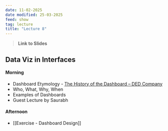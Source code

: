 ```yaml
---
date: 11-02-2025
date modified: 25-03-2025
feed: show
tag: lecture
title: "Lecture 8"
---
```


> **Link to Slides**

## Data Viz in Interfaces
#### Morning
- Dashboard Etymology - [The History of the Dashboard – DED Company](https://ded.company/the-history-of-the-dashboard/)
- Who, What, Why, When
- Examples of Dashboards
- Guest Lecture by Saurabh
#### Afternoon
- [[Exercise - Dashboard Design]]